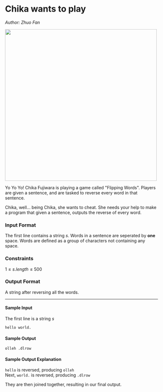 # Chika wants to play
*Author: Zhuo Fan*

<img src="https://s3.amazonaws.com/hr-assets/0/1664256106-8315e1635f-image-min.jpg" width="500">

Yo Yo Yo! Chika Fujiwara is playing a game called "Flipping Words". Players are given a sentence, and are tasked to reverse every word in that sentence. 

Chika, well... being Chika, she wants to cheat. She needs your help to make a program that given a sentence, outputs the reverse of every word.

### Input Format
The first line contains a string $s$. Words in a sentence are seperated by <strong>one</strong> space. Words are defined as a group of characters not containing any space.
<br />

### Constraints

$1 \leq s.length \leq 500$  

### Output Format

A string after reversing all the words.

<hr />

#### Sample Input
The first line is a string $s$

```
hello world.
```

#### Sample Output

```
olleh .dlrow
```

#### Sample Output Explanation
`hello` is reversed, producing `olleh`<br />
Next, `world.` is reversed, producing `.dlrow`<br />

They are then joined together, resulting in our final output.